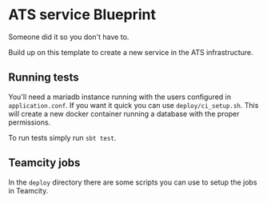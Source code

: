 # ATS service Blueprint

Someone did it so you don't have to.

Build up on this template to create a new service in the ATS infrastructure.

## Running tests

You'll need a mariadb instance running with the users configured in
`application.conf`. If you want it quick you can use
`deploy/ci_setup.sh`. This will create a new docker container running
a database with the proper permissions.

To run tests simply run `sbt test`.


## Teamcity jobs

In the `deploy` directory there are some scripts you can use to setup
the jobs in Teamcity.
